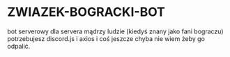 # ZWIAZEK-BOGRACKI-BOT
bot serverowy dla servera mądrzy ludzie (kiedyś znany jako fani bograczu)
potrzebujesz discord.js i axios i coś jeszcze chyba nie wiem żeby go odpalić.
